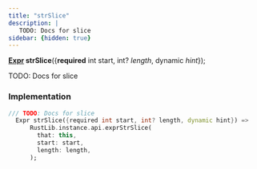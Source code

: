 ```yaml
---
title: "strSlice"
description: |
   TODO: Docs for slice
sidebar: {hidden: true}
---
```

<span class="dart-code"><strong>[Expr] strSlice</strong>({<span class="nobr"><strong>required</strong> int start</span>, <span class="nobr">int? <i>length</i></span>, <span class="nobr">dynamic <i>hint</i></span>});</span>

 TODO: Docs for slice
### Implementation
```dart
/// TODO: Docs for slice
  Expr strSlice({required int start, int? length, dynamic hint}) =>
      RustLib.instance.api.exprStrSlice(
        that: this,
        start: start,
        length: length,
      );
```

[Expr]: /reference/classes/expr